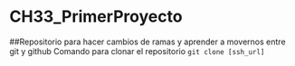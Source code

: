 # CH33_PrimerProyecto
##Repositorio para hacer cambios de ramas y aprender a movernos entre git y github
Comando para clonar el repositorio
`git clone [ssh_url]`
